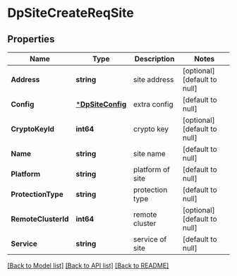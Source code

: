 # DpSiteCreateReqSite

## Properties
Name | Type | Description | Notes
------------ | ------------- | ------------- | -------------
**Address** | **string** | site address | [optional] [default to null]
**Config** | [***DpSiteConfig**](DpSiteConfig.md) | extra config | [default to null]
**CryptoKeyId** | **int64** | crypto key | [optional] [default to null]
**Name** | **string** | site name | [default to null]
**Platform** | **string** | platform of site | [default to null]
**ProtectionType** | **string** | protection type | [default to null]
**RemoteClusterId** | **int64** | remote cluster | [optional] [default to null]
**Service** | **string** | service of site | [default to null]

[[Back to Model list]](../README.md#documentation-for-models) [[Back to API list]](../README.md#documentation-for-api-endpoints) [[Back to README]](../README.md)


